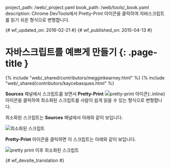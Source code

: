 project_path: /web/_project.yaml
book_path: /web/tools/_book.yaml
description: Chrome DevTools에서 Pretty-Print 아이콘을 클릭하여 자바스크립트를 읽기 쉬운 형식으로 변형합니다.

{# wf_updated_on: 2016-02-21 #}
{# wf_published_on: 2015-04-13 #}

# 자바스크립트를 예쁘게 만들기 {: .page-title }

{% include "web/_shared/contributors/megginkearney.html" %}
{% include "web/_shared/contributors/kaycebasques.html" %}

**Sources** 패널에서 스크립트를 보면서 **Pretty-Print**
![pretty-print 아이콘](imgs/prettyprint-icon.png){:.inline}
아이콘을 클릭하여 최소화된 스크립트를 사람이 쉽게 읽을 수 있는 형식으로 변형합니다.

최소화된 스크립트는 **Sources** 패널에서 아래와 같이 보입니다.

![최소화된 스크립트](imgs/pretty-print-off.jpg)

**Pretty-Print** 아이콘을 클릭하면 이 스크립트는 아래와 같이 보입니다.

![pretty print 이후 최소화된 스크립트](imgs/pretty-print-on.jpg)


{# wf_devsite_translation #}
